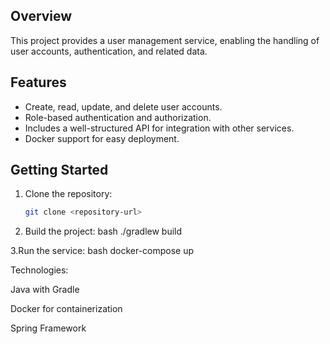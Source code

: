 ## Overview
This project provides a user management service, enabling the handling of user accounts, authentication, and related data.

## Features
- Create, read, update, and delete user accounts.
- Role-based authentication and authorization.
- Includes a well-structured API for integration with other services.
- Docker support for easy deployment.

## Getting Started
1. Clone the repository:
   ```bash
   git clone <repository-url>
2. Build the project:
bash
./gradlew build

3.Run the service:
bash
docker-compose up

Technologies:

Java with Gradle

Docker for containerization

Spring Framework
